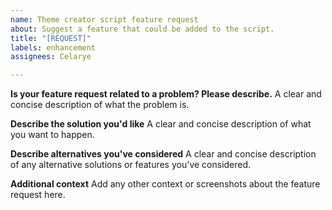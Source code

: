 ```yaml
---
name: Theme creator script feature request
about: Suggest a feature that could be added to the script.
title: "[REQUEST]"
labels: enhancement
assignees: Celarye

---
```


**Is your feature request related to a problem? Please describe.**
A clear and concise description of what the problem is.

**Describe the solution you'd like**
A clear and concise description of what you want to happen.

**Describe alternatives you've considered**
A clear and concise description of any alternative solutions or features you've considered.

**Additional context**
Add any other context or screenshots about the feature request here.
